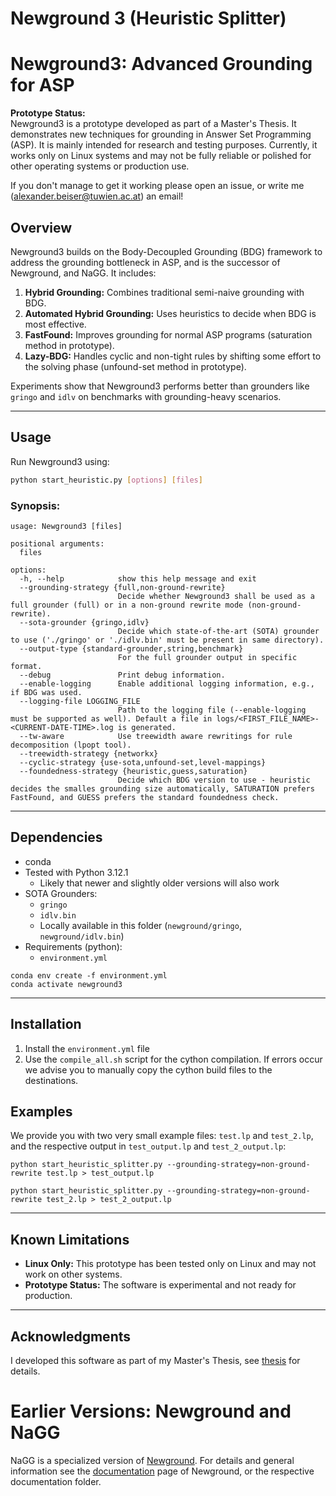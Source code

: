 # Newground 3 (Heuristic Splitter)

# Newground3: Advanced Grounding for ASP

**Prototype Status:**  
Newground3 is a prototype developed as part of a Master's Thesis. It demonstrates new techniques for grounding in Answer Set Programming (ASP). It is mainly intended for research and testing purposes.
Currently, it works only on Linux systems and may not be fully reliable or polished for other operating systems or production use.

If you don't manage to get it working please open an issue, or write me (alexander.beiser@tuwien.ac.at) an email!

## Overview

Newground3 builds on the Body-Decoupled Grounding (BDG) framework to address the grounding bottleneck in ASP, and is the successor of Newground, and NaGG. It includes:
1. **Hybrid Grounding:** Combines traditional semi-naive grounding with BDG.
2. **Automated Hybrid Grounding:** Uses heuristics to decide when BDG is most effective.
3. **FastFound:** Improves grounding for normal ASP programs (saturation method in prototype).
4. **Lazy-BDG:** Handles cyclic and non-tight rules by shifting some effort to the solving phase (unfound-set method in prototype).

Experiments show that Newground3 performs better than grounders like `gringo` and `idlv` on benchmarks with grounding-heavy scenarios.

---

## Usage

Run Newground3 using:

```bash
python start_heuristic.py [options] [files]
```

### Synopsis:

```
usage: Newground3 [files]

positional arguments:
  files

options:
  -h, --help            show this help message and exit
  --grounding-strategy {full,non-ground-rewrite}
                        Decide whether Newground3 shall be used as a full grounder (full) or in a non-ground rewrite mode (non-ground-rewrite).
  --sota-grounder {gringo,idlv}
                        Decide which state-of-the-art (SOTA) grounder to use ('./gringo' or './idlv.bin' must be present in same directory).
  --output-type {standard-grounder,string,benchmark}
                        For the full grounder output in specific format.
  --debug               Print debug information.
  --enable-logging      Enable additional logging information, e.g., if BDG was used.
  --logging-file LOGGING_FILE
                        Path to the logging file (--enable-logging must be supported as well). Default a file in logs/<FIRST_FILE_NAME>-<CURRENT-DATE-TIME>.log is generated.
  --tw-aware            Use treewidth aware rewritings for rule decomposition (lpopt tool).
  --treewidth-strategy {networkx}
  --cyclic-strategy {use-sota,unfound-set,level-mappings}
  --foundedness-strategy {heuristic,guess,saturation}
                        Decide which BDG version to use - heuristic decides the smalles grounding size automatically, SATURATION prefers FastFound, and GUESS prefers the standard foundedness check.
```



---

## Dependencies

- conda
- Tested with Python 3.12.1
    - Likely that newer and slightly older versions will also work
- SOTA Grounders:
    - `gringo`
    - `idlv.bin`
    - Locally available in this folder (`newground/gringo`, `newground/idlv.bin`)
- Requirements (python):
    - `environment.yml`

```
conda env create -f environment.yml
conda activate newground3
```

---

## Installation

1. Install the `environment.yml` file
2. Use the `compile_all.sh` script for the cython compilation. If errors occur we advise you to manually copy the cython build files to the destinations.


## Examples

We provide you with two very small example files: `test.lp` and `test_2.lp`, and the respective output in `test_output.lp` and `test_2_output.lp`:

```
python start_heuristic_splitter.py --grounding-strategy=non-ground-rewrite test.lp > test_output.lp
```
```
python start_heuristic_splitter.py --grounding-strategy=non-ground-rewrite test_2.lp > test_2_output.lp
```


---

## Known Limitations

- **Linux Only:** This prototype has been tested only on Linux and may not work on other systems.
- **Prototype Status:** The software is experimental and not ready for production.

---

## Acknowledgments

I developed this software as part of my Master's Thesis, see [thesis](https://beiser.eu) for details.

# Earlier Versions: Newground and NaGG

NaGG is a specialized version of [Newground](https://github.com/alexl4123/newground).
For details and general information see the [documentation](https://www.dbai.tuwien.ac.at/proj/hypar/newground/index.html) page of Newground,
or the respective documentation folder.


